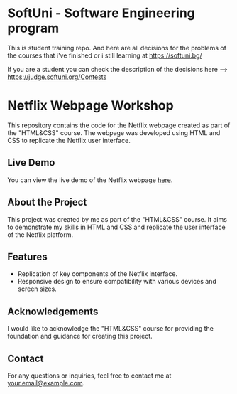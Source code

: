 # SoftUni - Software Engineering program
This is student training repo. And here are all decisions for the problems of the courses that i've finished or i still learning at https://softuni.bg/

If you are a student you can check the description of the decisions here --> https://judge.softuni.org/Contests


# Netflix Webpage Workshop

This repository contains the code for the Netflix webpage created as part of the "HTML&CSS" course. The webpage was developed using HTML and CSS to replicate the Netflix user interface.

## Live Demo

You can view the live demo of the Netflix webpage [here](https://netflix-webpage-workshop.galkakg.repl.co/).

## About the Project

This project was created by me as part of the "HTML&CSS" course. It aims to demonstrate my skills in HTML and CSS and replicate the user interface of the Netflix platform.

## Features

- Replication of key components of the Netflix interface.
- Responsive design to ensure compatibility with various devices and screen sizes.

## Acknowledgements

I would like to acknowledge the "HTML&CSS" course for providing the foundation and guidance for creating this project.

## Contact

For any questions or inquiries, feel free to contact me at [your.email@example.com](mailto:your.email@example.com).

